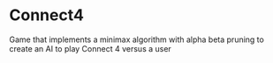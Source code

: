 # Connect4
Game that implements a minimax algorithm with alpha beta pruning to create an AI to play Connect 4 versus a user
